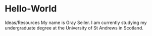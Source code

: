 # Hello-World
Ideas/Resources
My name is Gray Seiler. I am currently studying my undergraduate degree at the University of St Andrews in Scotland. 
